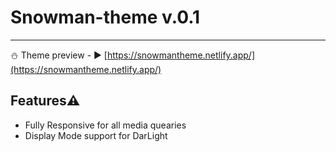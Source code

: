 # Snowman-theme v.0.1
-----------------------------------
⛄ Theme preview - ▶️ [https://snowmantheme.netlify.app/](https://snowmantheme.netlify.app/)
## Features⚠️ 
- Fully Responsive for all media quearies
- Display Mode support for DarLight
